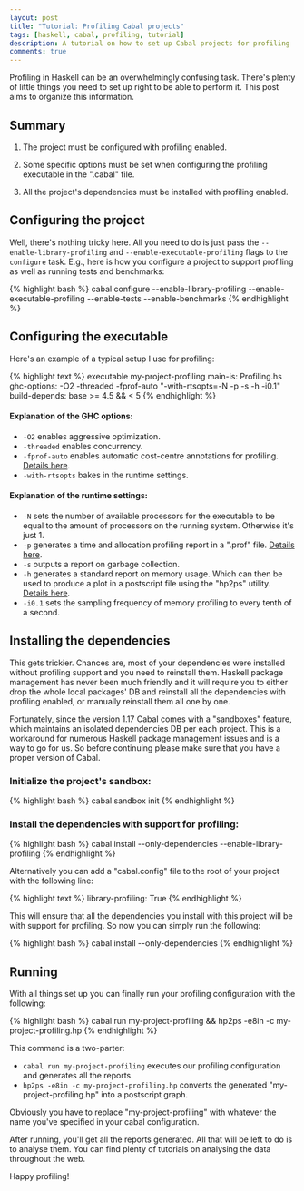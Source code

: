 ```yaml
---
layout: post
title: "Tutorial: Profiling Cabal projects"
tags: [haskell, cabal, profiling, tutorial]
description: A tutorial on how to set up Cabal projects for profiling
comments: true
---
```


Profiling in Haskell can be an overwhelmingly confusing task. There's plenty of little things you need to set up right to be able to perform it. This post aims to organize this information.

## Summary

1. The project must be configured with profiling enabled.

1. Some specific options must be set when configuring the profiling executable in the ".cabal" file.

1. All the project's dependencies must be installed with profiling enabled.

## Configuring the project

Well, there's nothing tricky here. All you need to do is just pass the `--enable-library-profiling` and `--enable-executable-profiling` flags to the `configure` task. E.g., here is how you configure a project to support profiling as well as running tests and benchmarks:

{% highlight bash %}
cabal configure --enable-library-profiling --enable-executable-profiling --enable-tests --enable-benchmarks
{% endhighlight %}

## Configuring the executable

Here's an example of a typical setup I use for profiling:

{% highlight text %}
executable my-project-profiling
  main-is:
    Profiling.hs
  ghc-options:
    -O2
    -threaded
    -fprof-auto
    "-with-rtsopts=-N -p -s -h -i0.1"
  build-depends:
    base >= 4.5 && < 5
{% endhighlight %}

#### Explanation of the GHC options:

* `-O2` enables aggressive optimization.
* `-threaded` enables concurrency.
* `-fprof-auto` enables automatic cost-centre annotations for profiling. [Details here](http://www.haskell.org/ghc/docs/7.8.2/html/users_guide/prof-compiler-options.html).
* `-with-rtsopts` bakes in the runtime settings.

#### Explanation of the runtime settings:

* `-N` sets the number of available processors for the executable to be equal to the amount of processors on the running system. Otherwise it's just 1.
* `-p` generates a time and allocation profiling report in a ".prof" file. [Details here](http://www.haskell.org/ghc/docs/7.8.2/html/users_guide/prof-time-options.html).
* `-s` outputs a report on garbage collection.
* `-h` generates a standard report on memory usage. Which can then be used to produce a plot in a postscript file using the "hp2ps" utility. [Details here](http://www.haskell.org/ghc/docs/7.8.2/html/users_guide/prof-heap.html).
* `-i0.1` sets the sampling frequency of memory profiling to every tenth of a second.

## Installing the dependencies

This gets trickier. Chances are, most of your dependencies were installed without profiling support and you need to reinstall them. Haskell package management has never been much friendly and it will require you to either drop the whole local packages' DB and reinstall all the dependencies with profiling enabled, or manually reinstall them all one by one.

Fortunately, since the version 1.17 Cabal comes with a "sandboxes" feature, which maintains an isolated dependencies DB per each project. This is a workaround for numerous Haskell package management issues and is a way to go for us. So before continuing please make sure that you have a proper version of Cabal.

### Initialize the project's sandbox:

{% highlight bash %}
cabal sandbox init
{% endhighlight %}

### Install the dependencies with support for profiling:

{% highlight bash %}
cabal install --only-dependencies --enable-library-profiling
{% endhighlight %}

Alternatively you can add a "cabal.config" file to the root of your project with the following line:

{% highlight text %}
library-profiling: True
{% endhighlight %}

This will ensure that all the dependencies you install with this project will be with support for profiling. So now you can simply run the following:

{% highlight bash %}
cabal install --only-dependencies
{% endhighlight %}

## Running

With all things set up you can finally run your profiling configuration with the following:

{% highlight bash %}
cabal run my-project-profiling && hp2ps -e8in -c my-project-profiling.hp
{% endhighlight %}

This command is a two-parter:

* `cabal run my-project-profiling` executes our profiling configuration and generates all the reports.
* `hp2ps -e8in -c my-project-profiling.hp` converts the generated "my-project-profiling.hp" into a postscript graph.

Obviously you have to replace "my-project-profiling" with whatever the name you've specified in your cabal configuration.

After running, you'll get all the reports generated. All that will be left to do is to analyse them. You can find plenty of tutorials on analysing the data throughout the web.

Happy profiling!
